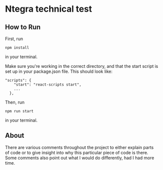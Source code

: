 # Ntegra technical test

## How to Run

First, run 

```npm install```

in your terminal. 

Make sure you're working in the correct directory, and that the start script is set up in your package.json file. This should look like:

``` 
"scripts": {
    "start": "react-scripts start",
    ...
  }, 
  ```

Then, run 

``` npm run start ```

in your terminal.

## About

There are various comments throughout the project to either explain parts of code or to give insight into why this particular piece of code is there. Some comments also point out what I would do differently, had I had more time. 





